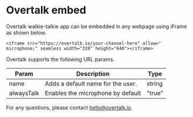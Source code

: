 # Overtalk embed
Overtalk walkie-talkie app can be embedded in any webpage using iFrame as shown below.

```
<iframe src="https://overtalk.io/your-channel-here" allow=" microphone;" seamless width="320" height="640"></iframe>
```

Overtalk supports the following URL params.

| Param      | Description                       | Type   |
|------------|-----------------------------------|--------|
| name       | Adds a default name for the user. | string |
| alwaysTalk | Enables the microphone by default | "true" |

For any questions, please contact hello@overtalk.io.
